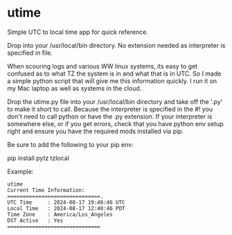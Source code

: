 # utime
Simple UTC to local time app for quick reference.

Drop into your /usr/local/bin directory. No extension needed as interpreter is specified in file.

When scouring logs and various WW linux systems, its easy to get confused as to what TZ the system is in and what that is in UTC. So I made a simple python script that will give me this information quickly. I run it on my Mac laptop as well as systems in the cloud.

Drop the utime.py file into your /usr/local/bin directory and take off the '.py' to make it short to call. Because the interpreter is specified in the #! you don't need to call python or have the .py extension. If your interpreter is somewhere else, or if you get errors, check that you have python env setup right and ensure you have the required mods installed via pip.

Be sure to add the following to your pip env:

pip install pytz tzlocal



Example:

    utime 
    Current Time Information:  
    ==============================. 
    UTC Time     : 2024-08-17 19:40:46 UTC  
    Local Time   : 2024-08-17 12:40:46 PDT  
    Time Zone    : America/Los_Angeles  
    DST Active   : Yes  
    ==============================  



